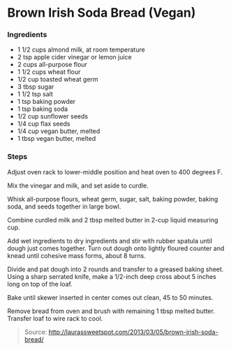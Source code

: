 Brown Irish Soda Bread (Vegan)
==============================

### Ingredients
- 1 1/2 cups almond milk, at room temperature
- 2 tsp apple cider vinegar or lemon juice
- 2 cups all-purpose flour
- 1 1/2 cups wheat flour
- 1/2 cup toasted wheat germ
- 3 tbsp sugar
- 1 1/2 tsp salt
- 1 tsp baking powder
- 1 tsp baking soda
- 1/2 cup sunflower seeds
- 1/4 cup flax seeds
- 1/4 cup vegan butter, melted
- 1 tbsp vegan butter, melted

### Steps
Adjust oven rack to lower-middle position and heat oven to 400 degrees F.

Mix the vinegar and milk, and set aside to curdle.

Whisk all-purpose flours, wheat germ, sugar, salt, baking powder, baking soda, and seeds together in large bowl.

Combine curdled milk and 2 tbsp melted butter in 2-cup liquid measuring cup.

Add wet ingredients to dry ingredients and stir with rubber spatula until dough just comes together. Turn out dough onto lightly floured counter and knead until cohesive mass forms, about 8 turns.

Divide and pat dough into 2 rounds and transfer to a greased baking sheet. Using a sharp serrated knife, make a 1/2-inch deep cross about 5 inches long on top of the loaf.

Bake until skewer inserted in center comes out clean, 45 to 50 minutes.

Remove bread from oven and brush with remaining 1 tbsp melted butter. Transfer loaf to wire rack to cool.

> Source: http://laurassweetspot.com/2013/03/05/brown-irish-soda-bread/

